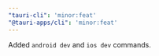 ```yaml
---
"tauri-cli": 'minor:feat'
"@tauri-apps/cli": 'minor:feat'
---
```


Added `android dev` and `ios dev` commands.
